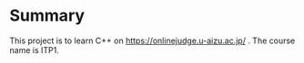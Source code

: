 # Summary
This project is to learn C++ on https://onlinejudge.u-aizu.ac.jp/ .
The course name is ITP1.